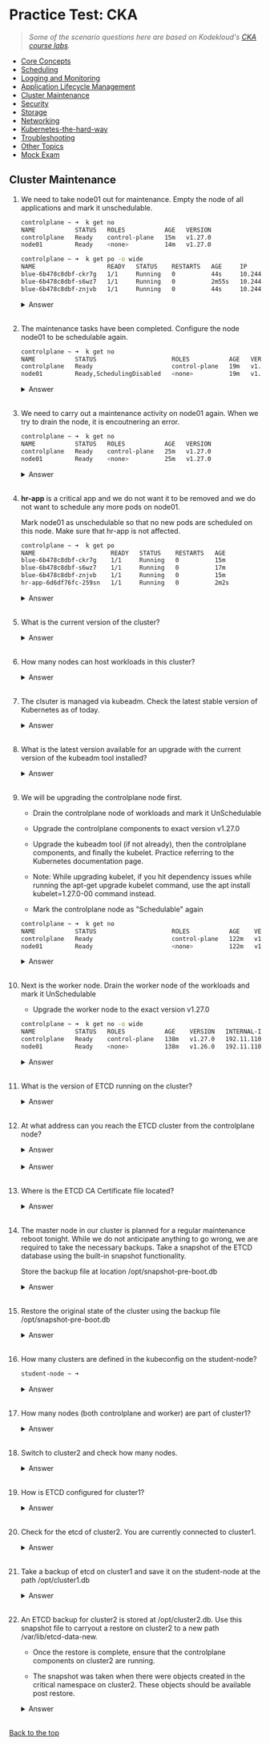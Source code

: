 
# Practice Test: CKA 

> *Some of the scenario questions here are based on Kodekloud's [CKA course labs](https://kodekloud.com/courses/ultimate-certified-kubernetes-administrator-cka-mock-exam/).*

- [Core Concepts](003-Practice-Test-CKA-Core-concepts.md) 
- [Scheduling](004-Practice-Test-CKA-Scheduling.md) 
- [Logging and Monitoring](005-Practice-Test-CKA-Logging-Monitoring.md)
- [Application Lifecycle Management](006-Practice-Test-CKA-App-Lifecycle-Management.md) 
- [Cluster Maintenance](007-Practice-Test-CKA-Cluster-Maintenance.md) 
- [Security](008-Practice-Test-CKA-Security.md) 
- [Storage](009-Practice-Test-CKA-Storage.md) 
- [Networking](010-Practice-Test-CKA-Networking.md)
- [Kubernetes-the-hard-way](011-Practice-Test-CKA-K8S-The-Hard-Way.md)
- [Troubleshooting](012-Practice-Test-CKA-Troubleshooting.md)
- [Other Topics](013-Practice-Test-CKA-Other-Topics.md)
- [Mock Exam](014-Practice-Test-CKA-Mock-Exam.md)


## Cluster Maintenance 

1. We need to take node01 out for maintenance. Empty the node of all applications and mark it unschedulable.

    ```bash
    controlplane ~ ➜  k get no
    NAME           STATUS   ROLES           AGE   VERSION
    controlplane   Ready    control-plane   15m   v1.27.0
    node01         Ready    <none>          14m   v1.27.0 

    controlplane ~ ➜  k get po -o wide
    NAME                    READY   STATUS    RESTARTS   AGE     IP           NODE           NOMINATED NODE   READINESS GATES
    blue-6b478c8dbf-ckr7g   1/1     Running   0          44s     10.244.0.5   node01         <none>           <none>
    blue-6b478c8dbf-s6wz7   1/1     Running   0          2m55s   10.244.0.4   node01         <none>           <none>
    blue-6b478c8dbf-znjvb   1/1     Running   0          44s     10.244.0.6   controlplane   <none>           <none>    
    ```

    <details><summary> Answer </summary>
    
    ```bash
    controlplane ~ ➜  kubectl drain --ignore-daemonsets node01
    node/node01 cordoned
    Warning: ignoring DaemonSet-managed Pods: kube-flannel/kube-flannel-ds-xbjl9, kube-system/kube-proxy-tcbnn
    evicting pod default/blue-6b478c8dbf-rggmf
    evicting pod default/blue-6b478c8dbf-lscjp
    pod/blue-6b478c8dbf-lscjp evicted
    pod/blue-6b478c8dbf-rggmf evicted
    node/node01 drained

    controlplane ~ ➜  k get no
    NAME           STATUS                     ROLES           AGE   VERSION
    controlplane   Ready                      control-plane   17m   v1.27.0
    node01         Ready,SchedulingDisabled   <none>          17m   v1.27.0 

    controlplane ~ ➜  k get po -o wide
    NAME                    READY   STATUS    RESTARTS   AGE     IP           NODE           NOMINATED NODE   READINESS GATES
    blue-6b478c8dbf-ckr7g   1/1     Running   0          44s     10.244.0.5   controlplane   <none>           <none>
    blue-6b478c8dbf-s6wz7   1/1     Running   0          2m55s   10.244.0.4   controlplane   <none>           <none>
    blue-6b478c8dbf-znjvb   1/1     Running   0          44s     10.244.0.6   controlplane   <none>           <none>
    ```
    
    </details>
    </br>

2. The maintenance tasks have been completed. Configure the node node01 to be schedulable again.

    ```bash
    controlplane ~ ➜  k get no
    NAME           STATUS                     ROLES           AGE   VERSION
    controlplane   Ready                      control-plane   19m   v1.27.0
    node01         Ready,SchedulingDisabled   <none>          19m   v1.27.0 
    ```

    <details><summary> Answer </summary>

    resume scheduling new pods onto the node, we need to uncordon the node. 

    ```bash
    controlplane ~ ➜  k get no
    NAME           STATUS                     ROLES           AGE   VERSION
    controlplane   Ready                      control-plane   19m   v1.27.0
    node01         Ready,SchedulingDisabled   <none>          19m   v1.27.0

    controlplane ~ ➜  k uncordon node01
    node/node01 uncordoned

    controlplane ~ ➜  k get no
    NAME           STATUS   ROLES           AGE   VERSION
    controlplane   Ready    control-plane   22m   v1.27.0
    node01         Ready    <none>          22m   v1.27.0
    ```
    
    </details>
    </br>





3. We need to carry out a maintenance activity on node01 again. When we try to drain the node, it is encoutnering an error.

    ```bash
    controlplane ~ ➜  k get no
    NAME           STATUS   ROLES           AGE   VERSION
    controlplane   Ready    control-plane   25m   v1.27.0
    node01         Ready    <none>          25m   v1.27.0 
    ```

    <details><summary> Answer </summary>

    From the output below, we can see that there is a pod deployed on node01, and this pod is not part of a replicaset. This pod prevents the draining of the node. 
    We need to force the draining. 

    ```bash
    controlplane ~ ➜  k drain node01 --ignore-daemonsets 
    node/node01 cordoned
    error: unable to drain node "node01" due to error:cannot delete Pods declare no controller (use --force to override): default/hr-app, continuing command...
    There are pending nodes to be drained:
    node01
    cannot delete Pods declare no controller (use --force to override): default/hr-app 

    controlplane ~ ➜  k get po -o wide
    NAME                    READY   STATUS    RESTARTS   AGE     IP           NODE           NOMINATED NODE   READINESS GATES
    blue-6b478c8dbf-ckr7g   1/1     Running   0          10m     10.244.0.5   controlplane   <none>           <none>
    blue-6b478c8dbf-s6wz7   1/1     Running   0          12m     10.244.0.4   controlplane   <none>           <none>
    blue-6b478c8dbf-znjvb   1/1     Running   0          10m     10.244.0.6   controlplane   <none>           <none>
    hr-app                  1/1     Running   0          2m14s   10.244.1.4   node01         <none>           <none>

    controlplane ~ ➜  k get rs -o wide
    NAME              DESIRED   CURRENT   READY   AGE   CONTAINERS   IMAGES         SELECTOR
    blue-6b478c8dbf   3         3         3       12m   nginx        nginx:alpine   app=blue,pod-template-hash=6b478c8dbf

    controlplane ~ ➜  k drain --ignore-daemonsets node01 --force
    node/node01 already cordoned
    Warning: deleting Pods that declare no controller: default/hr-app; ignoring DaemonSet-managed Pods: kube-flannel/kube-flannel-ds-xbjl9, kube-system/kube-proxy-tcbnn
    evicting pod default/hr-app

    pod/hr-app evicted
    node/node01 drained

    controlplane ~ ➜  k get po -o wide
    NAME                    READY   STATUS    RESTARTS   AGE   IP           NODE           NOMINATED NODE   READINESS GATES
    blue-6b478c8dbf-ckr7g   1/1     Running   0          13m   10.244.0.5   controlplane   <none>           <none>
    blue-6b478c8dbf-s6wz7   1/1     Running   0          15m   10.244.0.4   controlplane   <none>           <none>
    blue-6b478c8dbf-znjvb   1/1     Running   0          13m   10.244.0.6   controlplane   <none>           <none>
    ```
    
    </details>
    </br>





4. **hr-app** is a critical app and we do not want it to be removed and we do not want to schedule any more pods on node01.

    Mark node01 as unschedulable so that no new pods are scheduled on this node.
    Make sure that hr-app is not affected.

    ```bash
    controlplane ~ ➜  k get po
    NAME                     READY   STATUS    RESTARTS   AGE
    blue-6b478c8dbf-ckr7g    1/1     Running   0          15m
    blue-6b478c8dbf-s6wz7    1/1     Running   0          17m
    blue-6b478c8dbf-znjvb    1/1     Running   0          15m
    hr-app-6d6df76fc-259sn   1/1     Running   0          2m2s 
    ```

    <details><summary> Answer </summary>
    
    ```bash
    controlplane ~ ➜  k cordon node01 
    node/node01 cordoned 

    controlplane ~ ➜  k get no
    NAME           STATUS                     ROLES           AGE   VERSION
    controlplane   Ready                      control-plane   33m   v1.27.0
    node01         Ready,SchedulingDisabled   <none>          33m   v1.27.0

    controlplane ~ ➜  k get po -o wide
    NAME                     READY   STATUS    RESTARTS   AGE     IP           NODE           NOMINATED NODE   READINESS GATES
    blue-6b478c8dbf-ckr7g    1/1     Running   0          15m     10.244.0.5   controlplane   <none>           <none>
    blue-6b478c8dbf-s6wz7    1/1     Running   0          17m     10.244.0.4   controlplane   <none>           <none>
    blue-6b478c8dbf-znjvb    1/1     Running   0          15m     10.244.0.6   controlplane   <none>           <none>
    hr-app-6d6df76fc-259sn   1/1     Running   0          2m21s   10.244.1.5   node01         <none>           <none>
    ```
    
    </details>
    </br>

5. What is the current version of the cluster?

    <details><summary> Answer </summary>
    
    ```bash
    controlplane ~ ➜  k get no -o wide
    NAME           STATUS   ROLES           AGE    VERSION   INTERNAL-IP    EXTERNAL-IP   OS-IMAGE             KERNEL-VERSION   CONTAINER-RUNTIME
    controlplane   Ready    control-plane   115m   v1.26.0   192.11.110.3   <none>        Ubuntu 20.04.6 LTS   5.4.0-1106-gcp   containerd://1.6.6
    node01         Ready    <none>          114m   v1.26.0   192.11.110.6   <none>        Ubuntu 20.04.5 LTS   5.4.0-1106-gcp   containerd://1.6.6
    
    ```
    
    </details>
    </br>





6. How many nodes can host workloads in this cluster?

    <details><summary> Answer </summary>
    
    ```bash
    controlplane ~ ➜  k describe no node01 | grep -i taints
    Taints:             <none>

    controlplane ~ ➜  k describe no controlplane | grep -i taints
    Taints:             <none> 
    ```
    
    </details>
    </br>





7. The clsuter is managed via kubeadm. Check the latest stable version of Kubernetes as of today.

    <details><summary> Answer </summary>

    The latest version is the remote version in the output below.

    ```bash
    controlplane ~ ➜  kubeadm upgrade plan
    [upgrade/config] Making sure the configuration is correct:
    [upgrade/config] Reading configuration from the cluster...
    [upgrade/config] FYI: You can look at this config file with 'kubectl -n kube-system get cm kubeadm-config -o yaml'
    [preflight] Running pre-flight checks.
    [upgrade] Running cluster health checks
    [upgrade] Fetching available versions to upgrade to
    [upgrade/versions] Cluster version: v1.26.0
    [upgrade/versions] kubeadm version: v1.26.0
    I1230 04:35:20.821410   23179 version.go:256] remote version is much newer: v1.29.0; falling back to: stable-1.26
    [upgrade/versions] Target version: v1.26.12
    [upgrade/versions] Latest version in the v1.26 series: v1.26.12 
    ```
    
    </details>
    </br>





8. What is the latest version available for an upgrade with the current version of the kubeadm tool installed?

    <details><summary> Answer </summary>

    The latest version available is the target version.

    ```bash
    controlplane ~ ➜  kubeadm upgrade plan
    [upgrade/config] Making sure the configuration is correct:
    [upgrade/config] Reading configuration from the cluster...
    [upgrade/config] FYI: You can look at this config file with 'kubectl -n kube-system get cm kubeadm-config -o yaml'
    [preflight] Running pre-flight checks.
    [upgrade] Running cluster health checks
    [upgrade] Fetching available versions to upgrade to
    [upgrade/versions] Cluster version: v1.26.0
    [upgrade/versions] kubeadm version: v1.26.0
    I1230 04:35:20.821410   23179 version.go:256] remote version is much newer: v1.29.0; falling back to: stable-1.26
    [upgrade/versions] Target version: v1.26.12
    [upgrade/versions] Latest version in the v1.26 series: v1.26.12 
    ```
    
    </details>
    </br>

9. We will be upgrading the controlplane node first. 

    - Drain the controlplane node of workloads and mark it UnSchedulable

    - Upgrade the controlplane components to exact version v1.27.0

    - Upgrade the kubeadm tool (if not already), then the controlplane components, and finally the kubelet. Practice referring to the Kubernetes documentation page.

    - Note: While upgrading kubelet, if you hit dependency issues while running the apt-get upgrade kubelet command, use the apt install kubelet=1.27.0-00 command instead.

    - Mark the controlplane node as "Schedulable" again

    ```bash
    controlplane ~ ➜  k get no
    NAME           STATUS                     ROLES           AGE    VERSION
    controlplane   Ready                      control-plane   122m   v1.26.0
    node01         Ready                      <none>          122m   v1.26.0
    ```

    <details><summary> Answer </summary>

    Drain the node first and verify.

    ```bash
    controlplane ~ ➜  k get no
    NAME           STATUS                     ROLES           AGE    VERSION
    controlplane   Ready                      control-plane   122m   v1.26.0
    node01         Ready                      <none>          122m   v1.26.0

    controlplane ~ ➜  k get po -o wide
    NAME                   READY   STATUS    RESTARTS   AGE     IP           NODE           NOMINATED NODE   READINESS GATES
    blue-987f68cb5-f2dlb   1/1     Running   0          7m17s   10.244.0.4   controlplane   <none>           <none>
    blue-987f68cb5-hnkgn   1/1     Running   0          7m17s   10.244.0.5   controlplane   <none>           <none>
    blue-987f68cb5-l29zd   1/1     Running   0          7m17s   10.244.1.3   node01         <none>           <none>
    blue-987f68cb5-q6vfg   1/1     Running   0          7m18s   10.244.1.2   node01         <none>           <none>
    blue-987f68cb5-svfwv   1/1     Running   0          7m17s   10.244.1.4   node01         <none>           <none>

    controlplane ~ ➜  k drain --ignore-daemonsets controlplane 
    node/controlplane cordoned
    Warning: ignoring DaemonSet-managed Pods: kube-flannel/kube-flannel-ds-6xt68, kube-system/kube-proxy-8gqnx
    evicting pod kube-system/coredns-787d4945fb-wjwgh
    evicting pod kube-system/coredns-787d4945fb-4xnj2
    evicting pod default/blue-987f68cb5-hnkgn
    evicting pod default/blue-987f68cb5-f2dlb
    pod/blue-987f68cb5-hnkgn evicted
    pod/blue-987f68cb5-f2dlb evicted
    pod/coredns-787d4945fb-wjwgh evicted
    pod/coredns-787d4945fb-4xnj2 evicted
    node/controlplane drained

    controlplane ~ ➜  k get no
    NAME           STATUS                     ROLES           AGE    VERSION
    controlplane   Ready,SchedulingDisabled   control-plane   122m   v1.26.0
    node01         Ready                      <none>          122m   v1.26.0
    ```

    Determine which version to upgrade to.

    ```bash
    apt update
    apt-cache madison kubeadm  
    ```

    Upgrade kubeadm to the specified version. 

    ```bash
    apt-mark unhold kubeadm && \
    apt-get update && apt-get install -y kubeadm='1.27.0*' && \
    apt-mark hold kubeadm  
    ```

    Verify that the download works and has the expected version:

    ```bash
    controlplane ~ ➜  kubeadm version
    kubeadm version: &version.Info{Major:"1", Minor:"27", GitVersion:"v1.27.0", GitCommit:"1b4df30b3cdfeaba6024e81e559a6cd09a089d65", GitTreeState:"clean", BuildDate:"2023-04-11T17:09:06Z", GoVersion:"go1.20.3", Compiler:"gc", Platform:"linux/amd64"} 
    ```

    Verify the upgrade plan:

    ```bash
    controlplane ~ ➜  kubeadm upgrade plan
    [upgrade/config] Making sure the configuration is correct:
    [upgrade/config] Reading configuration from the cluster...
    [upgrade/config] FYI: You can look at this config file with 'kubectl -n kube-system get cm kubeadm-config -o yaml'
    [preflight] Running pre-flight checks.
    [upgrade] Running cluster health checks
    [upgrade] Fetching available versions to upgrade to
    [upgrade/versions] Cluster version: v1.26.0
    [upgrade/versions] kubeadm version: v1.27.0
    I1230 04:46:16.156339   27555 version.go:256] remote version is much newer: v1.29.0; falling back to: stable-1.27
    [upgrade/versions] Target version: v1.27.9
    [upgrade/versions] Latest version in the v1.26 series: v1.26.12
    W1230 04:46:16.419679   27555 compute.go:307] [upgrade/versions] could not find officially supported version of etcd for Kubernetes v1.27.9, falling back to the nearest etcd version (3.5.7-0)  
    ```

    Choose a version to upgrade to, and run the appropriate command. 

    ```bash
    controlplane ~ ➜  sudo kubeadm upgrade apply v1.27.0
    [upgrade/config] Making sure the configuration is correct:
    [upgrade/config] Reading configuration from the cluster...
    [upgrade/config] FYI: You can look at this config file with 'kubectl -n kube-system get cm kubeadm-config -o yaml'
    [preflight] Running pre-flight checks.
    [upgrade] Running cluster health checks
    [upgrade/version] You have chosen to change the cluster version to "v1.27.0"
    [upgrade/versions] Cluster version: v1.26.0
    [upgrade/versions] kubeadm version: v1.27.0
    [upgrade] Are you sure you want to proceed? [y/N]: y  
    ```

    Upgrade the kubelet and kubectl:

    ```bash
    apt-mark unhold kubelet kubectl && \
    apt-get update && apt-get install -y kubelet='1.27.0-00' kubectl='1.27.0-00' && \
    apt-mark hold kubelet kubectl  
    ```

    Restart the kubelet:

    ```bash
    sudo systemctl daemon-reload
    sudo systemctl restart kubelet  
    ```

    Verify version of kubelet.

    ```bash
    controlplane ~ ➜  kubelet --version
    Kubernetes v1.27.0  
    ```

    Verify if controlplane has been upgraded.

    ```bash
    controlplane ~ ➜  k get no -o wide
    NAME           STATUS                     ROLES           AGE    VERSION   INTERNAL-IP    EXTERNAL-IP   OS-IMAGE             KERNEL-VERSION   CONTAINER-RUNTIME
    controlplane   Ready,SchedulingDisabled   control-plane   135m   v1.27.0   192.11.110.3   <none>        Ubuntu 20.04.6 LTS   5.4.0-1106-gcp   containerd://1.6.6
    node01         Ready                      <none>          135m   v1.26.0   192.11.110.6   <none>        Ubuntu 20.04.5 LTS   5.4.0-1106-gcp   containerd://1.6.6 
    ```

    Bring the node back online by marking it schedulable:

    ```bash
    controlplane ~ ➜  k uncordon controlplane 
    node/controlplane uncordoned

    controlplane ~ ➜  k get no -o wide
    NAME           STATUS   ROLES           AGE    VERSION   INTERNAL-IP    EXTERNAL-IP   OS-IMAGE             KERNEL-VERSION   CONTAINER-RUNTIME
    controlplane   Ready    control-plane   137m   v1.27.0   192.11.110.3   <none>        Ubuntu 20.04.6 LTS   5.4.0-1106-gcp   containerd://1.6.6
    node01         Ready    <none>          136m   v1.26.0   192.11.110.6   <none>        Ubuntu 20.04.5 LTS   5.4.0-1106-gcp   containerd://1.6.6
    ```
    </details>
    </br>


10. Next is the worker node. Drain the worker node of the workloads and mark it UnSchedulable

    - Upgrade the worker node to the exact version v1.27.0


    ```bash
    controlplane ~ ➜  k get no -o wide
    NAME           STATUS   ROLES           AGE    VERSION   INTERNAL-IP    EXTERNAL-IP   OS-IMAGE             KERNEL-VERSION   CONTAINER-RUNTIME
    controlplane   Ready    control-plane   138m   v1.27.0   192.11.110.3   <none>        Ubuntu 20.04.6 LTS   5.4.0-1106-gcp   containerd://1.6.6
    node01         Ready    <none>          138m   v1.26.0   192.11.110.6   <none>        Ubuntu 20.04.5 LTS   5.4.0-1106-gcp   containerd://1.6.6 
    ```
        
    <details><summary> Answer </summary>

    Drain the worker node.

    ```bash
    controlplane ~ ➜  k get po -o wide
    NAME                   READY   STATUS    RESTARTS   AGE   IP            NODE     NOMINATED NODE   READINESS GATES
    blue-987f68cb5-hsljs   1/1     Running   0          16m   10.244.1.9    node01   <none>           <none>
    blue-987f68cb5-l29zd   1/1     Running   0          24m   10.244.1.3    node01   <none>           <none>
    blue-987f68cb5-nb49z   1/1     Running   0          16m   10.244.1.10   node01   <none>           <none>
    blue-987f68cb5-q6vfg   1/1     Running   0          24m   10.244.1.2    node01   <none>           <none>
    blue-987f68cb5-svfwv   1/1     Running   0          24m   10.244.1.4    node01   <none>           <none>

    controlplane ~ ➜  k drain --ignore-daemonsets node01 
    node/node01 cordoned
    Warning: ignoring DaemonSet-managed Pods: kube-flannel/kube-flannel-ds-m8ttw, kube-system/kube-proxy-rbjsl
    evicting pod kube-system/coredns-5d78c9869d-qtqfh
    evicting pod default/blue-987f68cb5-nb49z
    evicting pod default/blue-987f68cb5-svfwv
    evicting pod kube-system/coredns-5d78c9869d-q9ddk
    evicting pod default/blue-987f68cb5-q6vfg
    evicting pod default/blue-987f68cb5-hsljs
    evicting pod default/blue-987f68cb5-l29zd
    pod/blue-987f68cb5-q6vfg evicted
    pod/blue-987f68cb5-l29zd evicted
    pod/blue-987f68cb5-hsljs evicted
    pod/blue-987f68cb5-nb49z evicted
    pod/blue-987f68cb5-svfwv evicted
    I1230 04:55:53.254668   34934 request.go:696] Waited for 1.104208704s due to client-side throttling, not priority and fairness, request: GET:https://controlplane:6443/api/v1/namespaces/kube-system/pods/coredns-5d78c9869d-qtqfh
    pod/coredns-5d78c9869d-q9ddk evicted
    pod/coredns-5d78c9869d-qtqfh evicted
    node/node01 drained

    controlplane ~ ➜  k get no -o wide
    NAME           STATUS                     ROLES           AGE    VERSION   INTERNAL-IP    EXTERNAL-IP   OS-IMAGE             KERNEL-VERSION   CONTAINER-RUNTIME
    controlplane   Ready                      control-plane   139m   v1.27.0   192.11.110.3   <none>        Ubuntu 20.04.6 LTS   5.4.0-1106-gcp   containerd://1.6.6
    node01         Ready,SchedulingDisabled   <none>          139m   v1.26.0   192.11.110.6   <none>        Ubuntu 20.04.5 LTS   5.4.0-1106-gcp   containerd://1.6.6

    controlplane ~ ➜  k get po -o wide
    NAME                   READY   STATUS    RESTARTS   AGE   IP            NODE           NOMINATED NODE   READINESS GATES
    blue-987f68cb5-2xpgf   1/1     Running   0          42s   10.244.0.8    controlplane   <none>           <none>
    blue-987f68cb5-42jnx   1/1     Running   0          42s   10.244.0.10   controlplane   <none>           <none>
    blue-987f68cb5-bwj8l   1/1     Running   0          42s   10.244.0.11   controlplane   <none>           <none>
    blue-987f68cb5-hfk4c   1/1     Running   0          42s   10.244.0.7    controlplane   <none>           <none>
    blue-987f68cb5-rv66x   1/1     Running   0          42s   10.244.0.12   controlplane   <none>           <none> 
    ```

    SSH to the worker node.

    ```bash
    controlplane ~ ➜  ssh node01  
    ```

    Upgrade the worker node to the exact version v1.27.0

    ```bash
    root@node01 ~ ➜  apt-mark unhold kubeadm && \
    > apt-get update && apt-get install -y kubeadm='1.27.0-00' && \
    > apt-mark hold kubeadm 
    ```

    For worker nodes this upgrades the local kubelet configuration:

    ```bash
    root@node01 ~ ➜  sudo kubeadm upgrade node 
    [upgrade] Reading configuration from the cluster...
    [upgrade] FYI: You can look at this config file with 'kubectl -n kube-system get cm kubeadm-config -o yaml'
    [preflight] Running pre-flight checks
    [preflight] Skipping prepull. Not a control plane node.
    [upgrade] Skipping phase. Not a control plane node.
    [upgrade] Backing up kubelet config file to /etc/kubernetes/tmp/kubeadm-kubelet-config3810710231/config.yaml
    [kubelet-start] Writing kubelet configuration to file "/var/lib/kubelet/config.yaml"
    [upgrade] The configuration for this node was successfully updated!
    [upgrade] Now you should go ahead and upgrade the kubelet package using your package manager.
    ```

    Upgrade the kubelet and kubectl:

    ```bash
    apt-mark unhold kubelet kubectl && \
    apt-get update && apt-get install -y kubelet='1.27.0-00' kubectl='1.27.0-00' && \
    apt-mark hold kubelet kubectl 
    ```

    Restart the kubelet:

    ```bash
    sudo systemctl daemon-reload
    sudo systemctl restart kubelet 
    ```

    Verify kubelet version:

    ```bash
    root@node01 ~ ✖ kubelet --version
    Kubernetes v1.27.0 
    ```

    Return to the controlplane and verify if node is upgraded successfully.

    ```bash
    controlplane ~ ➜  k get no -o wide
    NAME           STATUS                     ROLES           AGE    VERSION   INTERNAL-IP    EXTERNAL-IP   OS-IMAGE             KERNEL-VERSION   CONTAINER-RUNTIME
    controlplane   Ready                      control-plane   149m   v1.27.0   192.11.110.3   <none>        Ubuntu 20.04.6 LTS   5.4.0-1106-gcp   containerd://1.6.6
    node01         Ready,SchedulingDisabled   <none>          148m   v1.27.0   192.11.110.6   <none>        Ubuntu 20.04.5 LTS   5.4.0-1106-gcp   containerd://1.6.6 
    ```

    Uncordon the node:

    ```bash
    controlplane ~ ➜  k uncordon node01 
    node/node01 uncordoned

    controlplane ~ ➜  k get no -o wide
    NAME           STATUS   ROLES           AGE    VERSION   INTERNAL-IP    EXTERNAL-IP   OS-IMAGE             KERNEL-VERSION   CONTAINER-RUNTIME
    controlplane   Ready    control-plane   149m   v1.27.0   192.11.110.3   <none>        Ubuntu 20.04.6 LTS   5.4.0-1106-gcp   containerd://1.6.6
    node01         Ready    <none>          149m   v1.27.0   192.11.110.6   <none>        Ubuntu 20.04.5 LTS   5.4.0-1106-gcp   containerd://1.6.6 
    ```

    </details>
    </br>





11. What is the version of ETCD running on the cluster?

    <details><summary> Answer </summary>
    
    ```bash
    controlplane ~ ➜  k get po -A | grep etc
    kube-system    etcd-controlplane                      1/1     Running   0          5m10s

    controlplane ~ ➜  k logs -n kube-system etcd-controlplane | grep -i version
    {"level":"info","ts":"2023-12-30T10:04:34.410Z","caller":"embed/etcd.go:306","msg":"starting an etcd server","etcd-version":"3.5.7", 
    ```
    
    </details>
    </br>





12. At what address can you reach the ETCD cluster from the controlplane node?

    <details><summary> Answer </summary>

    Describe the etcd pod and look for the listen-client-url.

    ```bash
    controlplane ~ ➜  k get po -n kube-system | grep etc
    etcd-controlplane                      1/1     Running   0          9m41s

    controlplane ~ ✖ k describe -n kube-system po etcd-controlplane | grep -i listen-client
        --listen-client-urls=https://127.0.0.1:2379,https://192.14.168.6:2379 
    ```
    
    </details>
    </br>





    <details><summary> Answer </summary>
    
    ```bash
    controlplane ~ ➜  k get po -n kube-system | grep etc
    etcd-controlplane                      1/1     Running   0          9m41s

    controlplane ~ ➜  k describe -n kube-system po etcd-controlplane | grep -iCERT
    grep: ERT: invalid context length argument

    controlplane ~ ✖ k describe -n kube-system po etcd-controlplane | grep -i cert
        --cert-file=/etc/kubernetes/pki/etcd/server.crt
    ```
    
    </details>
    </br>





13. Where is the ETCD CA Certificate file located?

    <details><summary> Answer </summary>
    
    ```bash
    controlplane ~ ➜  k get po -n kube-system | grep etc
    etcd-controlplane                      1/1     Running   0          9m41s

    controlplane ~ ➜  k describe -n kube-system po etcd-controlplane | grep -i ca
    Priority Class Name:  system-node-critical
        --peer-trusted-ca-file=/etc/kubernetes/pki/etcd/ca.crt
        --trusted-ca-file=/etc/kubernetes/pki/etcd/ca.crt
    ```
    
    </details>
    </br>


14. The master node in our cluster is planned for a regular maintenance reboot tonight. While we do not anticipate anything to go wrong, we are required to take the necessary backups. Take a snapshot of the ETCD database using the built-in snapshot functionality.

    Store the backup file at location /opt/snapshot-pre-boot.db

    <details><summary> Answer </summary>

    The command is from K8S docs: 

    ```bash
    ETCDCTL_API=3 etcdctl --endpoints=https://127.0.0.1:2379 \
    --cacert=<trusted-ca-file> --cert=<cert-file> --key=<key-file> \
    snapshot save <backup-file-location> 
    ```

    Get the ca-cert, cert, and the key file.

    ```bash
    controlplane ~ ➜  k get po -n kube-system | grep etc
    etcd-controlplane                      1/1     Running   0          18m

    controlplane ~ ➜  k describe -n kube-system po etcd-controlplane | grep -i cert
        --cert-file=/etc/kubernetes/pki/etcd/server.crt
        --client-cert-auth=true
        --peer-cert-file=/etc/kubernetes/pki/etcd/peer.crt
        --peer-client-cert-auth=true
        /etc/kubernetes/pki/etcd from etcd-certs (rw)
    etcd-certs:

    controlplane ~ ➜  k describe -n kube-system po etcd-controlplane | grep -i ca
    Priority Class Name:  system-node-critical
        --peer-trusted-ca-file=/etc/kubernetes/pki/etcd/ca.crt
        --trusted-ca-file=/etc/kubernetes/pki/etcd/ca.crt

    controlplane ~ ➜  k describe -n kube-system po etcd-controlplane | grep -i key
        --key-file=/etc/kubernetes/pki/etcd/server.key
        --peer-key-file=/etc/kubernetes/pki/etcd/peer.key 
    ```

    Supply the values to the command and run it.

    ```bash
    ETCDCTL_API=3 etcdctl --endpoints=https://127.0.0.1:2379 \
    --cacert=/etc/kubernetes/pki/etcd/ca.crt --cert=/etc/kubernetes/pki/etcd/server.crt --key=/etc/kubernetes/pki/etcd/server.key \
    snapshot save /opt/snapshot-pre-boot.db
    ```

    ```bash
    controlplane ~ ➜  ETCDCTL_API=3 etcdctl --endpoints=https://127.0.0.1:2379 \
    >   --cacert=/etc/kubernetes/pki/etcd/ca.crt --cert=/etc/kubernetes/pki/etcd/server.crt --key=/etc/kubernetes/pki/etcd/server.key \
    >   snapshot save /opt/snapshot-pre-boot.db

    Snapshot saved at /opt/snapshot-pre-boot.db 

    controlplane ~ ✖ ls -l /opt/
    total 2012
    drwxr-xr-x 1 root root    4096 Nov  2 11:33 cni
    drwx--x--x 4 root root    4096 Nov  2 11:33 containerd
    -rw-r--r-- 1 root root 2043936 Dec 30 05:25 snapshot-pre-boot.db
    ```
    </details>
    </br>


15. Restore the original state of the cluster using the backup file /opt/snapshot-pre-boot.db

    <details><summary> Answer </summary>

    The command from the K8S docs:

    ```bash
    ETCDCTL_API=3 etcdctl --data-dir <data-dir-location> snapshot restore snapshot.db 
    ```

    Find the data-dir from the pod's details:

    ```bash
    controlplane ~ ➜  k describe -n kube-system po etcd-controlplane | grep -i data
        --data-dir=/var/lib/etcd
        /var/lib/etcd from etcd-data (rw)
    etcd-data:  
    ```

    Specify a new data-dir for the restored etcd.
    Run the command with the supplied values. 

    ```bash
    ETCDCTL_API=3 etcdctl  --data-dir /var/lib/etcd-from-backup snapshot restore /opt/snapshot-pre-boot.db
    ```
    ```bash
    controlplane ~ ✖ ETCDCTL_API=3 etcdctl  --data-dir /var/lib/etcd-from-backup \
    > snapshot restore /opt/snapshot-pre-boot.db
    2023-12-30 05:33:31.725882 I | mvcc: restore compact to 1666
    2023-12-30 05:33:31.731201 I | etcdserver/membership: added member 8e9e05c52164694d [http://localhost:2380] to cluster cdf818194e3a8c32  
    ```

    Since we changed the data-dir, we need to update the etcd YAMl file.

    ```bash
    controlplane ~ ➜  ls -la /etc/kubernetes/manifests/
    total 28
    drwxr-xr-x 1 root root 4096 Dec 30 05:04 .
    drwxr-xr-x 1 root root 4096 Dec 30 05:04 ..
    -rw------- 1 root root 2405 Dec 30 05:04 etcd.yaml
    -rw------- 1 root root 3882 Dec 30 05:04 kube-apiserver.yaml
    -rw------- 1 root root 3393 Dec 30 05:04 kube-controller-manager.yaml
    -rw------- 1 root root 1463 Dec 30 05:04 kube-scheduler.yaml  

    controlplane ~ ➜  cd /etc/kubernetes/manifests/
    ```
    ```yaml
    ## etcd.yaml
    apiVersion: v1
    kind: Pod
    metadata:
    annotations:
        kubeadm.kubernetes.io/etcd.advertise-client-urls: https://192.14.168.6:2379
    creationTimestamp: null
    labels:
        component: etcd
        tier: control-plane
    name: etcd
    namespace: kube-system
    spec:
    containers:
    - command:
        - etcd
        - --advertise-client-urls=https://192.14.168.6:2379
        - --cert-file=/etc/kubernetes/pki/etcd/server.crt
        - --client-cert-auth=true
        - --data-dir=/var/lib/etcd-from-backup 

        volumeMounts:
        - mountPath: /var/lib/etcd-from-backup
        name: etcd-data
    
    volumes:
    - hostPath:
        path: /var/lib/etcd-from-backup
        type: DirectoryOrCreate
        name: etcd-data      
    ```

    To verify, check member list:

    ```bash
    ETCDCTL_API=3 etcdctl --endpoints=https://127.0.0.1:2379 --cacert=/etc/kubernetes/pki/etcd/ca.crt --cert=/etc/kubernetes/pki/etcd/server.crt --key=/etc/kubernetes/pki/etcd/server.key member list 
    ```
    ```bash
    ontrolplane ~ ➜ ETCDCTL_API=3 etcdctl --endpoints=https://127.0.0.1:2379 \
    --cacert=/etc/kubernetes/pki/etcd/ca.crt \
    --cert=/etc/kubernetes/pki/etcd/server.crt \
    --key=/etc/kubernetes/pki/etcd/server.key member list 

    8e9e05c52164694d, started, controlplane, http://localhost:2380, https://192.14.168.6:2379  
    ```

    </details>
    </br>


16. How many clusters are defined in the kubeconfig on the student-node?

    ```bash
    student-node ~ ➜   
    ```

    <details><summary> Answer </summary>
    
    ```bash
    student-node ~ ➜  k config get-contexts
    CURRENT   NAME       CLUSTER    AUTHINFO   NAMESPACE
    *         cluster1   cluster1   cluster1   
            cluster2   cluster2   cluster2    
    ```
    
    </details>
    </br>


17. How many nodes (both controlplane and worker) are part of cluster1?

    <details><summary> Answer </summary>
    
    ```bash
    student-node ~ ➜  k get no
    NAME                    STATUS   ROLES           AGE    VERSION
    cluster1-controlplane   Ready    control-plane   121m   v1.24.0
    cluster1-node01         Ready    <none>          121m   v1.24.0
    ```
    
    </details>
    </br>


18. Switch to cluster2 and check how many nodes.

    <details><summary> Answer </summary>
    
    ```bash
    student-node ~ ➜  k config use-context cluster2
    Switched to context "cluster2".

    student-node ~ ➜  k config get-contexts
    CURRENT   NAME       CLUSTER    AUTHINFO   NAMESPACE
            cluster1   cluster1   cluster1   
    *         cluster2   cluster2   cluster2   

    student-node ~ ➜  k get no
    NAME                    STATUS   ROLES           AGE    VERSION
    cluster2-controlplane   Ready    control-plane   124m   v1.24.0
    cluster2-node01         Ready    <none>          123m   v1.24.0 
    ```
    
    </details>
    </br>

19. How is ETCD configured for cluster1?

    <details><summary> Answer </summary>
    
    ```bash
    student-node ~ ➜  k config use-context cluster1
    Switched to context "cluster1".

    student-node ~ ➜  k config get-contexts
    CURRENT   NAME       CLUSTER    AUTHINFO   NAMESPACE
    *         cluster1   cluster1   cluster1   
            cluster2   cluster2   cluster2   

    student-node ~ ➜  k get po -n kube-system | grep etc
    etcd-cluster1-controlplane                      1/1     Running   0              125m 
    ```

    This means that ETCD is set up as a Stacked ETCD Topology where the distributed data storage cluster provided by etcd is stacked on top of the cluster formed by the nodes managed by kubeadm that run control plane components.
    
    </details>
    </br>

20. Check for the etcd of cluster2. You are currently connected to cluster1.

    <details><summary> Answer </summary>
    
    ```bash
    student-node ~ ➜  k config use-context cluster2
    Switched to context "cluster2".

    student-node ~ ➜  k config get-contexts
    CURRENT   NAME       CLUSTER    AUTHINFO   NAMESPACE
            cluster1   cluster1   cluster1   
    *         cluster2   cluster2   cluster2   

    student-node ~ ➜  k get po -n kube-system | grep etc

    ```

    SSH to controlplane of cluster2 and check if there are any running etcd process.

    ```bash
    student-node ~ ➜  k get no
    NAME                    STATUS   ROLES           AGE    VERSION
    cluster2-controlplane   Ready    control-plane   129m   v1.24.0
    cluster2-node01         Ready    <none>          128m   v1.24.0

    student-node ~ ➜  ssh cluster2-controlplane
    Welcome to Ubuntu 18.04.6 LTS (GNU/Linux 5.4.0-1106-gcp x86_64)

    * Documentation:  https://help.ubuntu.com
    * Management:     https://landscape.canonical.com
    * Support:        https://ubuntu.com/advantage
    This system has been minimized by removing packages and content that are
    not required on a system that users do not log into.

    To restore this content, you can run the 'unminimize' command.

    cluster2-controlplane ~ ➜  ps -aux | grep etcd
    root        1733  0.0  0.1 1181432 363048 ?      Ssl  08:55   6:47 kube-apiserver --advertise-address=192.12.99.21  
    ```

    From here we can see that the process for the kube-apiserver is referencing an external etcd datastore.

    </details>
    </br>

21. Take a backup of etcd on cluster1 and save it on the student-node at the path /opt/cluster1.db

    <details><summary> Answer </summary>
    
    ```bash
    student-node ~ ✖ k config get-contexts
    CURRENT   NAME       CLUSTER    AUTHINFO   NAMESPACE
    *         cluster1   cluster1   cluster1   
            cluster2   cluster2   cluster2   
    ```

    Follow steps in K8S doc to backup etcd.

    ```bash
    ETCDCTL_API=3 etcdctl --endpoints=https://127.0.0.1:2379 \
    --cacert=<trusted-ca-file> --cert=<cert-file> --key=<key-file> \
    snapshot save <backup-file-location>
    ```

    Get the ca-cert, cert, and key first and supply it to the command.

    ```bash
    student-node ~ ➜  k describe -n kube-system po etcd-cluster1-controlplane | grep cert
        --cert-file=/etc/kubernetes/pki/etcd/server.crt
        --client-cert-auth=true
        --peer-cert-file=/etc/kubernetes/pki/etcd/peer.crt
        --peer-client-cert-auth=true
        /etc/kubernetes/pki/etcd from etcd-certs (rw)
    etcd-certs:

    student-node ~ ➜  k describe -n kube-system po etcd-cluster1-controlplane | grep ca
    Priority Class Name:  system-node-critical
        --peer-trusted-ca-file=/etc/kubernetes/pki/etcd/ca.crt
        --trusted-ca-file=/etc/kubernetes/pki/etcd/ca.crt

    student-node ~ ➜  k describe -n kube-system po etcd-cluster1-controlplane | grep key
        --key-file=/etc/kubernetes/pki/etcd/server.key
        --peer-key-file=/etc/kubernetes/pki/etcd/peer.key  
    ```
    ```bash
    ETCDCTL_API=3 etcdctl --endpoints=https://127.0.0.1:2379 \
    --cacert=/etc/kubernetes/pki/etcd/ca.crt --cert=/etc/kubernetes/pki/etcd/server.crt --key=/etc/kubernetes/pki/etcd/server.key \
    snapshot save /opt/cluster1.db 
    ```

    Then SSH to controlplane of cluster1 and run the command. 

    ```bash
    student-node ~ ➜  k get no
    NAME                    STATUS   ROLES           AGE    VERSION
    cluster1-controlplane   Ready    control-plane   145m   v1.24.0
    cluster1-node01         Ready    <none>          144m   v1.24.0

    student-node ~ ➜  ssh cluster1-controlplane
    Welcome to Ubuntu 18.04.6 LTS (GNU/Linux 5.4.0-1106-gcp x86_64)

    * Documentation:  https://help.ubuntu.com
    * Management:     https://landscape.canonical.com
    * Support:        https://ubuntu.com/advantage
    This system has been minimized by removing packages and content that are
    not required on a system that users do not log into.

    To restore this content, you can run the 'unminimize' command.

    cluster1-controlplane ~ ➜  ETCDCTL_API=3 etcdctl --endpoints=https://127.0.0.1:2379 \
    >   --cacert=/etc/kubernetes/pki/etcd/ca.crt --cert=/etc/kubernetes/pki/etcd/server.crt --key=/etc/kubernetes/pki/etcd/server.key \
    >   snapshot save /opt/cluster1.db 
    Snapshot saved at /opt/cluster1.db  

    cluster1-controlplane ~ ➜  ls -l /opt
    total 2096
    -rw-r--r-- 1 root root 2129952 Dec 30 11:21 cluster1.db
    ```

    Finally, copy the backup back to the jumphost. 
    To do this, return to jumphost and use scp to grab the file from the cluster1's controlplane.

    ```bash
    cluster1-controlplane ~ ✖ exit
    logout
    Connection to cluster1-controlplane closed.

    student-node ~ ✖ 

    student-node ~ ✖ scp cluster1-controlplane:/opt/cluster1.db /opt
    cluster1.db                                                                                                              100% 2080KB 141.9MB/s   00:00    

    student-node ~ ➜  ls -l /opt
    total 2084
    -rw-r--r-- 1 root root 2129952 Dec 30 11:25 cluster1.db  
    ```
    
    </details>
    </br>

22. An ETCD backup for cluster2 is stored at /opt/cluster2.db. Use this snapshot file to carryout a restore on cluster2 to a new path /var/lib/etcd-data-new.

    - Once the restore is complete, ensure that the controlplane components on cluster2 are running.

    - The snapshot was taken when there were objects created in the critical namespace on cluster2. These objects should be available post restore.


    <details><summary> Answer </summary>

    First, copy the backup file to the etcd-server.

    ```bash
    student-node ~ ➜  ls -l /opt/
    total 4096
    -rw-r--r-- 1 root root 2129952 Dec 30 11:25 cluster1.db
    -rw-r--r-- 1 root root       0 Dec 30 11:20 cluster1.db.part
    -rw------- 1 root root 2056224 Dec 30 11:26 cluster2.db

    student-node ~ ➜  scp /opt/cluster2.db etcd-server:/root
    cluster2.db                                                                                                              100% 2008KB 109.6MB/s   00:00    

    student-node ~ ➜  ssh etcd-server
    Welcome to Ubuntu 18.04.6 LTS (GNU/Linux 5.4.0-1106-gcp x86_64)

    * Documentation:  https://help.ubuntu.com
    * Management:     https://landscape.canonical.com
    * Support:        https://ubuntu.com/advantage
    This system has been minimized by removing packages and content that are
    not required on a system that users do not log into.

    To restore this content, you can run the 'unminimize' command.

    etcd-server ~ ➜  ls -l
    total 2012
    -rw------- 1 root root 2056224 Dec 30 11:32 cluster2.db 
    ```

    In the etcd-server, perform the restore. Follow K8S docs.
    
    ```bash
    ETCDCTL_API=3 etcdctl --data-dir /var/lib/etcd-data-new snapshot restore /root/cluster2.db 
    ```
    
    ```bash
    etcd-server ~ ➜  ETCDCTL_API=3 etcdctl --data-dir /var/lib/etcd-data-new snapshot restore /root/cluster2.db 
    {"level":"info","ts":1703936127.6477966,"caller":"snapshot/v3_snapshot.go:296","msg":"restoring snapshot","path":"/root/cluster2.db","wal-dir":"/var/lib/etcd-data-new/member/wal","data-dir":"/var/lib/etcd-data-new","snap-dir":"/var/lib/etcd-data-new/member/snap"}
    {"level":"info","ts":1703936127.662703,"caller":"mvcc/kvstore.go:388","msg":"restored last compact revision","meta-bucket-name":"meta","meta-bucket-name-key":"finishedCompactRev","restored-compact-revision":11832}
    {"level":"info","ts":1703936127.6675162,"caller":"membership/cluster.go:392","msg":"added member","cluster-id":"cdf818194e3a8c32","local-member-id":"0","added-peer-id":"8e9e05c52164694d","added-peer-peer-urls":["http://localhost:2380"]}
    {"level":"info","ts":1703936127.6817799,"caller":"snapshot/v3_snapshot.go:309","msg":"restored snapshot","path":"/root/cluster2.db","wal-dir":"/var/lib/etcd-data-new/member/wal","data-dir":"/var/lib/etcd-data-new","snap-dir":"/var/lib/etcd-data-new/member/snap"} 
    ```

    Since this is an external etcd server, we need to update the unit file of the etcd service.
    
    ```bash
    etcd-server ~ ➜  sudo systemctl status etcd
    ● etcd.service - etcd key-value store
    Loaded: loaded (/etc/systemd/system/etcd.service; enabled; vendor preset: enabled)
    Active: active (running) since Sat 2023-12-30 08:55:28 UTC; 2h 44min ago
        Docs: https://github.com/etcd-io/etcd
    Main PID: 798 (etcd)
        Tasks: 41 (limit: 251379)
    CGroup: /system.slice/etcd.service
            └─798 /usr/local/bin/etcd --name etcd-server --data-dir=/var/lib/etcd-data --cert-file=/etc/etcd/pki/etcd.pem --key-file=/etc/etcd/pki/etcd-key.
    pem --peer-cert-file=/etc/etcd/pki/etcd.pem --peer-key-file=/etc/etcd/pki/etcd-key.pem --trusted-ca-file=/etc/etcd/pki/ca.pem --peer-trusted-ca-file=/etc/e
    tcd/pki/ca.pem --peer-client-cert-auth --client-cert-auth --initial-advertise-peer-urls https://192.12.99.9:2380 --listen-peer-urls https://192.12.99.9:238
    0 --advertise-client-urls https://192.12.99.9:2379 --listen-client-urls https://192.12.99.9:2379,https://127.0.0.1:2379 --initial-cluster-token etcd-cluste
    r-1 --initial-cluster etcd-server=https://192.12.99.9:2380 --initial-cluster-state new
    ```

    The service file is at /etc/systemd/system/etcd.service.

    ```bash
    [Unit]
    Description=etcd key-value store
    Documentation=https://github.com/etcd-io/etcd
    After=network.target

    [Service]
    User=etcd
    Type=notify
    ExecStart=/usr/local/bin/etcd \
    --name etcd-server \
    --data-dir=/var/lib/etcd-data-new \ 
    ```

    When we try to restart the etcd service, it will fail. This is because thenew directory doesn't have the correct permissions. Set the permissions. 

    ```bash
    etcd-server ~ ✖ chown -R etcd:etcd /var/lib/etcd-data-new/

    etcd-server ~ ➜  ls -la /var/lib/etcd-data-new/
    total 16
    drwx------ 3 etcd etcd 4096 Dec 30 11:48 .
    drwxr-xr-x 1 root root 4096 Dec 30 11:35 ..
    drwx------ 4 etcd etcd 4096 Dec 30 11:48 member
    ```

    Restart and verify. 

    ```bash
    etcd-server ~ ➜  sudo systemctl restart etcd

    etcd-server ~ ➜  sudo systemctl status etcd
    ● etcd.service - etcd key-value store
    Loaded: loaded (/etc/systemd/system/etcd.service; enabled; vendor preset: enabled)
    Active: active (running) since Sat 2023-12-30 11:48:51 UTC; 4s ago
        Docs: https://github.com/etcd-io/etcd
    Main PID: 3327 (etcd)
        Tasks: 50 (limit: 251379)
    CGroup: /system.slice/etcd.service
            └─3327 /usr/local/bin/etcd --name etcd-server --data-dir=/var/lib/etcd-data-new --cert-file=/etc/etcd/pki/etcd.pem --key-file=/etc/etcd/pki/etcd
    -key.pem --peer-cert-file=/etc/etcd/pki/etcd.pem --peer-key-file=/etc/etcd/pki/etcd-key.pem --trusted-ca-file=/etc/etcd/pki/ca.pem --peer-trusted-ca-file=/
    etc/etcd/pki/ca.pem --peer-client-cert-auth --client-cert-auth --initial-advertise-peer-urls https://192.12.99.9:2380 --listen-peer-urls https://192.12.99.
    9:2380 --advertise-client-urls https://192.12.99.9:2379 --listen-client-urls https://192.12.99.9:2379,https://127.0.0.1:2379 --initial-cluster-token etcd-c
    luster-1 --initial-cluster etcd-server=https://192.12.99.9:2380 --initial-cluster-state new
    ```

    To verify if the restore is successful, check the member list.

    ```bash
    etcd-server ~ ➜  ETCDCTL_API=3 etcdctl --endpoints 127.0.0.1:2379 \
    >   --cert=/etc/etcd/pki/etcd.pem \
    >   --key=/etc/etcd/pki/etcd-key.pem \
    >   --cacert=/etc/etcd/pki/ca.pem \
    >   member list

    8e9e05c52164694d, started, etcd-server, http://localhost:2380, https://192.12.99.9:2379, false
    ```
    
    </details>
    </br>





[Back to the top](#practice-test-cka)    
